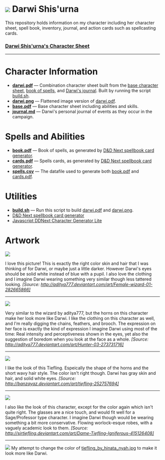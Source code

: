 # ![](https://github.com/lexicalunit/darwi/blob/master/art/icon.png) Darwi Shis'urna

This repository holds information on my character including her character sheet, spell book, inventory, journal, and action cards such as spellcasting cards.

### [Darwi Shis'urna's Character Sheet](art/darwi.png)

***

# Character Information
* **[darwi.pdf](rc/darwi.pdf)** &mdash; Combination character sheet built from the [base character sheet](rc/base.pdf), [book of spells](rc/book.pdf), and [Darwi's journal](rc/journal.md). Built by running the script [build.sh](rc/build.sh).
* **[darwi.png](art/darwi.png)** &mdash; Flattened image version of [darwi.pdf](rc/darwi.pdf).
* **[base.pdf](rc/base.pdf)** &mdash; Base character sheet including abilities and skills.
* **[journal.md](rc/journal.md)** &mdash; Darwi's personal journal of events as they occur in the campaign.

# Spells and Abilities
* **[book.pdf](rc/book.pdf)** &mdash; Book of spells, as generated by [D&D Next spellbook card generator](http://hardcodex.ru/).
* **[cards.pdf](rc/book.pdf)** &mdash; Spells cards, as generated by [D&D Next spellbook card generator](http://hardcodex.ru/).
* **[spells.csv](rc/spells.csv)** &mdash; The datafile used to generate both [book.pdf](book.pdf) and [cards.pdf](rc/book.pdf).

# Utilities
* **[build.sh](rc/build.sh)** &mdash; Run this script to build [darwi.pdf](rc/darwi.pdf) and [darwi.png](art/darwi.png).
* [D&D Next spellbook card generator](http://hardcodex.ru/)
* [Javascript DDNext Character Generator Lite](http://www.pathguy.com/ddnext.htm)

# Artwork

[![](https://github.com/lexicalunit/darwi/blob/master/art/female_wizard_by_aditya777.jpg)](art/female_wizard_by_aditya777.jpg)

I love this picture! This is exactly the right color skin and hair that I was thinking of for Darwi, or maybe just a little darker. However Darwi's eyes should be solid white instead of blue with a pupil. I also love the clothing and I imagine Darwi wearing something very similar though less tattered looking. *[Source: http://aditya777.deviantart.com/art/Female-wizard-01-282665866]*

***

[![](https://github.com/lexicalunit/darwi/blob/master/art/hunter_by_aditya777.jpg)](art/hunter_by_aditya777.jpg)

Very similar to the wizard by aditya777, but the horns on this character make her look more like Darwi. I like the clothing on this character as well, and I'm really digging the chains, feathers, and brooch. The expression on her face is exactly the kind of expression I imagine Darwi using most of the time: Real intensity and perceptiveness shown in the eyes, yet also the suggestion of boredom when you look at the face as a whole. *[Source: http://aditya777.deviantart.com/art/Hunter-03-273731716]*

***

[![](https://github.com/lexicalunit/darwi/blob/master/art/tiefling_by_hinata_nyah.jpg)](art/tiefling_by_hinata_nyah.jpg)

I like the look of this Tiefling. Espeically the shape of the horns and the short wavy hair style. The color isn't right though. Darwi has gray skin and hair, and solid white eyes. *[Source: http://banzayaz.deviantart.com/art/tiefling-252757694]*

***

[![](https://github.com/lexicalunit/darwi/blob/master/art/dame_tiefling_igniferous_by_sirtiefling.jpg)](art/dame_tiefling_igniferous_by_sirtiefling.jpg)

I also like the look of this character, except for the color again which isn't quite right. The glasses are a nice touch, and would fit well for a Sage/Professor type character. I imagine Darwi though would be wearing something a bit more conservative. Flowing worlock-esque robes, with a vaguely academic look to them. *[Source: http://sirtiefling.deviantart.com/art/Dame-Tiefling-Igniferous-415126408]*

***

[![](https://github.com/lexicalunit/darwi/blob/master/art/avatar.png)](art/avatar.png) My attempt to change the color of [tiefling_by_hinata_nyah.jpg](art/tiefling_by_hinata_nyah.jpg) to make it look more like Darwi.
